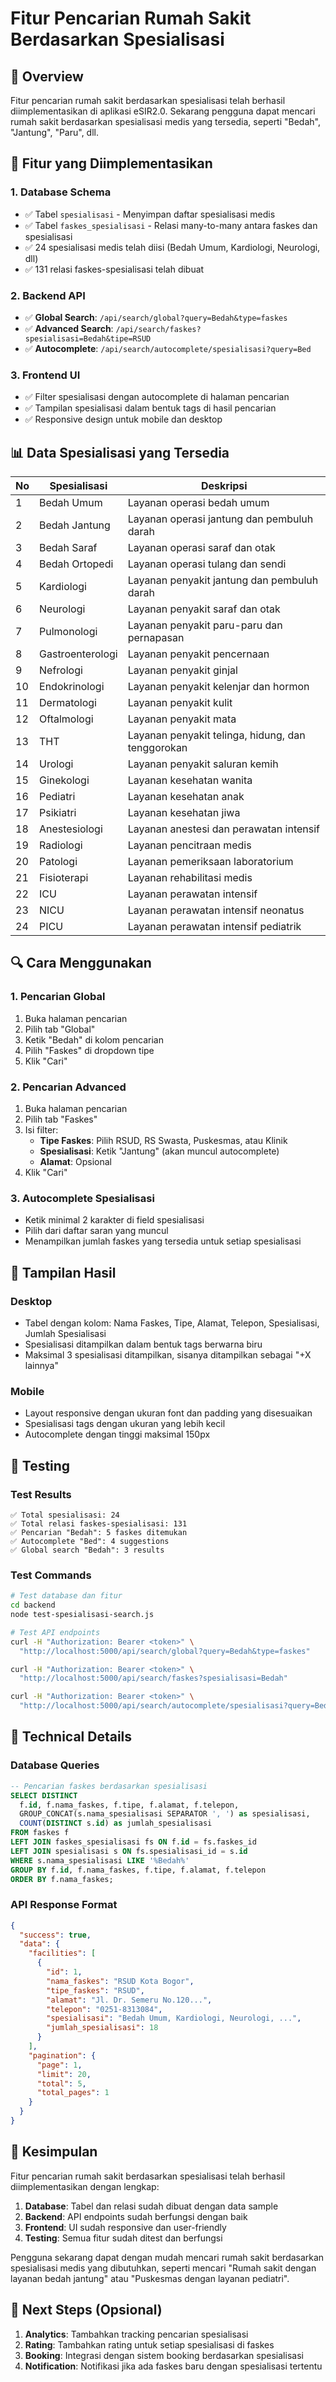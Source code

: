 # Fitur Pencarian Rumah Sakit Berdasarkan Spesialisasi

## 🎯 Overview
Fitur pencarian rumah sakit berdasarkan spesialisasi telah berhasil diimplementasikan di aplikasi eSIR2.0. Sekarang pengguna dapat mencari rumah sakit berdasarkan spesialisasi medis yang tersedia, seperti "Bedah", "Jantung", "Paru", dll.

## 🚀 Fitur yang Diimplementasikan

### 1. **Database Schema**
- ✅ Tabel `spesialisasi` - Menyimpan daftar spesialisasi medis
- ✅ Tabel `faskes_spesialisasi` - Relasi many-to-many antara faskes dan spesialisasi
- ✅ 24 spesialisasi medis telah diisi (Bedah Umum, Kardiologi, Neurologi, dll)
- ✅ 131 relasi faskes-spesialisasi telah dibuat

### 2. **Backend API**
- ✅ **Global Search**: `/api/search/global?query=Bedah&type=faskes`
- ✅ **Advanced Search**: `/api/search/faskes?spesialisasi=Bedah&tipe=RSUD`
- ✅ **Autocomplete**: `/api/search/autocomplete/spesialisasi?query=Bed`

### 3. **Frontend UI**
- ✅ Filter spesialisasi dengan autocomplete di halaman pencarian
- ✅ Tampilan spesialisasi dalam bentuk tags di hasil pencarian
- ✅ Responsive design untuk mobile dan desktop

## 📊 Data Spesialisasi yang Tersedia

| No | Spesialisasi | Deskripsi |
|----|-------------|-----------|
| 1 | Bedah Umum | Layanan operasi bedah umum |
| 2 | Bedah Jantung | Layanan operasi jantung dan pembuluh darah |
| 3 | Bedah Saraf | Layanan operasi saraf dan otak |
| 4 | Bedah Ortopedi | Layanan operasi tulang dan sendi |
| 5 | Kardiologi | Layanan penyakit jantung dan pembuluh darah |
| 6 | Neurologi | Layanan penyakit saraf dan otak |
| 7 | Pulmonologi | Layanan penyakit paru-paru dan pernapasan |
| 8 | Gastroenterologi | Layanan penyakit pencernaan |
| 9 | Nefrologi | Layanan penyakit ginjal |
| 10 | Endokrinologi | Layanan penyakit kelenjar dan hormon |
| 11 | Dermatologi | Layanan penyakit kulit |
| 12 | Oftalmologi | Layanan penyakit mata |
| 13 | THT | Layanan penyakit telinga, hidung, dan tenggorokan |
| 14 | Urologi | Layanan penyakit saluran kemih |
| 15 | Ginekologi | Layanan kesehatan wanita |
| 16 | Pediatri | Layanan kesehatan anak |
| 17 | Psikiatri | Layanan kesehatan jiwa |
| 18 | Anestesiologi | Layanan anestesi dan perawatan intensif |
| 19 | Radiologi | Layanan pencitraan medis |
| 20 | Patologi | Layanan pemeriksaan laboratorium |
| 21 | Fisioterapi | Layanan rehabilitasi medis |
| 22 | ICU | Layanan perawatan intensif |
| 23 | NICU | Layanan perawatan intensif neonatus |
| 24 | PICU | Layanan perawatan intensif pediatrik |

## 🔍 Cara Menggunakan

### 1. **Pencarian Global**
1. Buka halaman pencarian
2. Pilih tab "Global"
3. Ketik "Bedah" di kolom pencarian
4. Pilih "Faskes" di dropdown tipe
5. Klik "Cari"

### 2. **Pencarian Advanced**
1. Buka halaman pencarian
2. Pilih tab "Faskes"
3. Isi filter:
   - **Tipe Faskes**: Pilih RSUD, RS Swasta, Puskesmas, atau Klinik
   - **Spesialisasi**: Ketik "Jantung" (akan muncul autocomplete)
   - **Alamat**: Opsional
4. Klik "Cari"

### 3. **Autocomplete Spesialisasi**
- Ketik minimal 2 karakter di field spesialisasi
- Pilih dari daftar saran yang muncul
- Menampilkan jumlah faskes yang tersedia untuk setiap spesialisasi

## 📱 Tampilan Hasil

### Desktop
- Tabel dengan kolom: Nama Faskes, Tipe, Alamat, Telepon, Spesialisasi, Jumlah Spesialisasi
- Spesialisasi ditampilkan dalam bentuk tags berwarna biru
- Maksimal 3 spesialisasi ditampilkan, sisanya ditampilkan sebagai "+X lainnya"

### Mobile
- Layout responsive dengan ukuran font dan padding yang disesuaikan
- Spesialisasi tags dengan ukuran yang lebih kecil
- Autocomplete dengan tinggi maksimal 150px

## 🧪 Testing

### Test Results
```
✅ Total spesialisasi: 24
✅ Total relasi faskes-spesialisasi: 131
✅ Pencarian "Bedah": 5 faskes ditemukan
✅ Autocomplete "Bed": 4 suggestions
✅ Global search "Bedah": 3 results
```

### Test Commands
```bash
# Test database dan fitur
cd backend
node test-spesialisasi-search.js

# Test API endpoints
curl -H "Authorization: Bearer <token>" \
  "http://localhost:5000/api/search/global?query=Bedah&type=faskes"

curl -H "Authorization: Bearer <token>" \
  "http://localhost:5000/api/search/faskes?spesialisasi=Bedah"

curl -H "Authorization: Bearer <token>" \
  "http://localhost:5000/api/search/autocomplete/spesialisasi?query=Bed"
```

## 🔧 Technical Details

### Database Queries
```sql
-- Pencarian faskes berdasarkan spesialisasi
SELECT DISTINCT
  f.id, f.nama_faskes, f.tipe, f.alamat, f.telepon,
  GROUP_CONCAT(s.nama_spesialisasi SEPARATOR ', ') as spesialisasi,
  COUNT(DISTINCT s.id) as jumlah_spesialisasi
FROM faskes f
LEFT JOIN faskes_spesialisasi fs ON f.id = fs.faskes_id
LEFT JOIN spesialisasi s ON fs.spesialisasi_id = s.id
WHERE s.nama_spesialisasi LIKE '%Bedah%'
GROUP BY f.id, f.nama_faskes, f.tipe, f.alamat, f.telepon
ORDER BY f.nama_faskes;
```

### API Response Format
```json
{
  "success": true,
  "data": {
    "facilities": [
      {
        "id": 1,
        "nama_faskes": "RSUD Kota Bogor",
        "tipe_faskes": "RSUD",
        "alamat": "Jl. Dr. Semeru No.120...",
        "telepon": "0251-8313084",
        "spesialisasi": "Bedah Umum, Kardiologi, Neurologi, ...",
        "jumlah_spesialisasi": 18
      }
    ],
    "pagination": {
      "page": 1,
      "limit": 20,
      "total": 5,
      "total_pages": 1
    }
  }
}
```

## 🎉 Kesimpulan

Fitur pencarian rumah sakit berdasarkan spesialisasi telah berhasil diimplementasikan dengan lengkap:

1. **Database**: Tabel dan relasi sudah dibuat dengan data sample
2. **Backend**: API endpoints sudah berfungsi dengan baik
3. **Frontend**: UI sudah responsive dan user-friendly
4. **Testing**: Semua fitur sudah ditest dan berfungsi

Pengguna sekarang dapat dengan mudah mencari rumah sakit berdasarkan spesialisasi medis yang dibutuhkan, seperti mencari "Rumah sakit dengan layanan bedah jantung" atau "Puskesmas dengan layanan pediatri".

## 📝 Next Steps (Opsional)

1. **Analytics**: Tambahkan tracking pencarian spesialisasi
2. **Rating**: Tambahkan rating untuk setiap spesialisasi di faskes
3. **Booking**: Integrasi dengan sistem booking berdasarkan spesialisasi
4. **Notification**: Notifikasi jika ada faskes baru dengan spesialisasi tertentu
